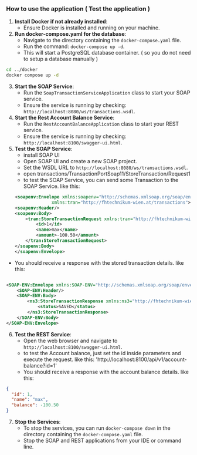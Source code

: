 ### How to use the application ( Test the application )

1. **Install Docker if not already installed**:
    - Ensure Docker is installed and running on your machine.
2. **Run docker-compose.yaml for the database**:
    - Navigate to the directory containing the `docker-compose.yaml` file.
    - Run the command: `docker-compose up -d`.
    - This will start a PostgreSQL database container. ( so you do not need to setup a database manually )

```bash
cd ../docker
docker compose up -d
```

3. **Start the SOAP Service**:
    - Run the `SoapTransactionServiceApplication` class to start your SOAP service.
    - Ensure the service is running by checking: `http://localhost:8080/ws/transactions.wsdl`.
4. **Start the Rest Account Balance Service**:
    - Run the `RestAccountBalanceApplication` class to start your REST service.
    - Ensure the service is running by checking: ` http://localhost:8100/swagger-ui.html`.
5. **Test the SOAP Service**:
    - install SOAP UI
    - Open SOAP UI and create a new SOAP project.
    - Set the WSDL URL to `http://localhost:8080/ws/transactions.wsdl`.
    - open transactions/TransactionPortSoap11/StoreTransaction/Request1
    - to test the SOAP Service, you can send some Transaction to the SOAP Service. like this:
    ```xml
   <soapenv:Envelope xmlns:soapenv="http://schemas.xmlsoap.org/soap/envelope/"
                  xmlns:tran="http://fhtechnikum-wien.at/transactions">
    <soapenv:Header/>
    <soapenv:Body>
        <tran:StoreTransactionRequest xmlns:tran="http://fhtechnikum-wien.at/transactions">
            <id>1</id>
            <name>max</name>
            <amount>-100.50</amount>
        </tran:StoreTransactionRequest>
    </soapenv:Body>
   </soapenv:Envelope>
   ```

- You should receive a response with the stored transaction details. like this:

```xml

<SOAP-ENV:Envelope xmlns:SOAP-ENV="http://schemas.xmlsoap.org/soap/envelope/">
    <SOAP-ENV:Header/>
    <SOAP-ENV:Body>
        <ns3:StoreTransactionResponse xmlns:ns3="http://fhtechnikum-wien.at/transactions">
            <status>SAVED</status>
        </ns3:StoreTransactionResponse>
    </SOAP-ENV:Body>
</SOAP-ENV:Envelope>
```

6. **Test the REST Service**:
    - Open the web browser and navigate to `http://localhost:8100/swagger-ui.html`.
    - to test the Account balance, just set the id inside parameters and execute the request. like
      this: 'http://localhost:8100/api/v1/account-balance?id=1'
    - You should receive a response with the account balance details. like this:

```json
{
  "id": 1,
  "name": "max",
  "balance": -100.50
}
```

7. **Stop the Services**:
    - To stop the services, you can run `docker-compose down` in the directory containing the `docker-compose.yaml`
      file.
    - Stop the SOAP and REST applications from your IDE or command line.
   
